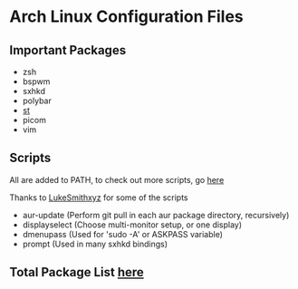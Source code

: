 # Arch Linux Configuration Files

## Important Packages
- zsh
- bspwm
- sxhkd
- polybar
- [st](www.github.com/SpencerApel/st)
- picom
- vim

## Scripts
All are added to PATH, to check out more scripts, go [here](https://github.com/SpencerApel/Scripts)

Thanks to [LukeSmithxyz](https://github.com/LukeSmithxyz) for some of the scripts
- aur-update (Perform git pull in each aur package directory, recursively)
- displayselect (Choose multi-monitor setup, or one display)
- dmenupass (Used for 'sudo -A' or ASKPASS variable)
- prompt (Used in many sxhkd bindings)

## Total Package List [here](https://github.com/SpencerApel/dotfiles/blob/master/pkglist.txt)
